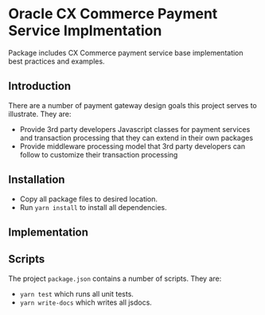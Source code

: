 # Oracle CX Commerce Payment Service Implmentation
Package includes CX Commerce payment service base implementation best practices and examples.

## Introduction
There are a number of payment gateway design goals this project serves to illustrate. They are:
- Provide 3rd party developers Javascript classes for payment services and transaction processing that they can extend in their own packages
- Provide middleware processing model that 3rd party developers can follow to customize their transaction processing

## Installation
- Copy all package files to desired location.
- Run `yarn install` to install all dependencies.

## Implementation



## Scripts

The project `package.json` contains a number of scripts. They are:

- `yarn test` which runs all unit tests. 
- `yarn write-docs` which writes all jsdocs.